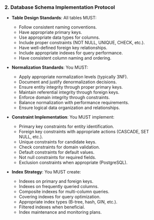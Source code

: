 ### 2. Database Schema Implementation Protocol
- **Table Design Standards**: All tables MUST:
  - Follow consistent naming conventions.
  - Have appropriate primary keys.
  - Use appropriate data types for columns.
  - Include proper constraints (NOT NULL, UNIQUE, CHECK, etc.).
  - Have well-defined foreign key relationships.
  - Include appropriate indexes for query performance.
  - Have consistent column naming and ordering.

- **Normalization Standards**: You MUST:
  - Apply appropriate normalization levels (typically 3NF).
  - Document and justify denormalization decisions.
  - Ensure entity integrity through proper primary keys.
  - Maintain referential integrity through foreign keys.
  - Enforce domain integrity through constraints.
  - Balance normalization with performance requirements.
  - Ensure logical data organization and relationships.

- **Constraint Implementation**: You MUST implement:
  - Primary key constraints for entity identification.
  - Foreign key constraints with appropriate actions (CASCADE, SET NULL, etc.).
  - Unique constraints for candidate keys.
  - Check constraints for domain validation.
  - Default constraints for default values.
  - Not null constraints for required fields.
  - Exclusion constraints when appropriate (PostgreSQL).

- **Index Strategy**: You MUST create:
  - Indexes on primary and foreign keys.
  - Indexes on frequently queried columns.
  - Composite indexes for multi-column queries.
  - Covering indexes for query optimization.
  - Appropriate index types (B-tree, hash, GIN, etc.).
  - Filtered indexes when beneficial.
  - Index maintenance and monitoring plans.
